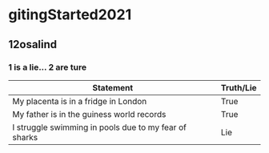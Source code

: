 # gitingStarted2021

## 12osalind

### 1 is a lie... 2 are ture

Statement | Truth/Lie
------------------|-----------------
My placenta is in a fridge in London | True
My father is in the guiness world records | True
I struggle swimming in pools due to my fear of sharks | Lie

